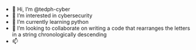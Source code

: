 - 👋 Hi, I’m @tedph-cyber
- 👀 I’m interested in cybersecurity
- 🌱 I’m currently learning python
- 💞️ I’m looking to collaborate on writing a code that rearranges the letters in a string chronologically descending
- 📫 
